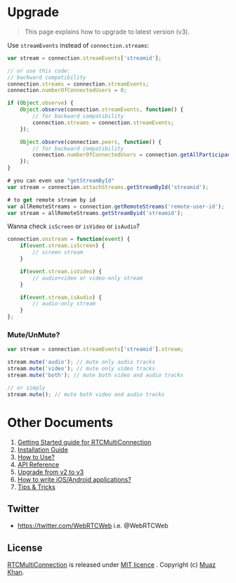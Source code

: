# Upgrade

> This page explains how to upgrade to latest version (v3).

Use `streamEvents` instead of `connection.streams`:

```javascript
var stream = connection.streamEvents['streamid'];

// or use this code:
// backward compatibility
connection.streams = connection.streamEvents;
connection.numberOfConnectedUsers = 0;

if (Object.observe) {
    Object.observe(connection.streamEvents, function() {
        // for backward compatibility
        connection.streams = connection.streamEvents;
    });

    Object.observe(connection.peers, function() {
        // for backward compatibility
        connection.numberOfConnectedUsers = connection.getAllParticipants().length;
    });
}

# you can even use "getStreamById"
var stream = connection.attachStreams.getStreamById('streamid');

# to get remote stream by id
var allRemoteStreams = connection.getRemoteStreams('remote-user-id');
var stream = allRemoteStreams.getStreamByid('streamid');
```

Wanna check `isScreen` or `isVideo` or `isAudio`?

```javascript
connection.onstream = function(event) {
    if(event.stream.isScreen) {
        // screen stream
    }

    if(event.stream.isVideo) {
        // audio+video or video-only stream
    }

    if(event.stream.isAudio) {
        // audio-only stream
    }
};
```

### Mute/UnMute?

```javascript
var stream = connection.streamEvents['streamid'].stream;

stream.mute('audio'); // mute only audio tracks
stream.mute('video'); // mute only video tracks
stream.mute('both'); // mute both video and audio tracks

// or simply
stream.mute(); // mute both video and audio tracks
```

# Other Documents

1. [Getting Started guide for RTCMultiConnection](https://github.com/muaz-khan/RTCMultiConnection/tree/master/docs/getting-started.md)
2. [Installation Guide](https://github.com/muaz-khan/RTCMultiConnection/tree/master/docs/installation-guide.md)
3. [How to Use?](https://github.com/muaz-khan/RTCMultiConnection/tree/master/docs/how-to-use.md)
4. [API Reference](https://github.com/muaz-khan/RTCMultiConnection/tree/master/docs/api.md)
5. [Upgrade from v2 to v3](https://github.com/muaz-khan/RTCMultiConnection/tree/master/docs/upgrade.md)
6. [How to write iOS/Android applications?](https://github.com/muaz-khan/RTCMultiConnection/tree/master/docs/ios-android.md)
7. [Tips & Tricks](https://github.com/muaz-khan/RTCMultiConnection/blob/master/docs/tips-tricks.md)

## Twitter

* https://twitter.com/WebRTCWeb i.e. @WebRTCWeb

## License

[RTCMultiConnection](https://github.com/muaz-khan/RTCMultiConnection) is released under [MIT licence](https://github.com/muaz-khan/RTCMultiConnection/blob/master/LICENSE.md) . Copyright (c) [Muaz Khan](http://www.MuazKhan.com/).
